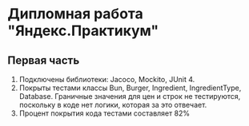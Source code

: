 # Дипломная работа "Яндекс.Практикум"
## Первая часть

1. Подключены библиотеки: Jacoco, Mockito, JUnit 4. 
2. Покрыты тестами классы Bun, Burger, Ingredient, IngredientType, Database. Граничные значения для цен и строк не тестируются, поскольку в коде нет логики, которая за это отвечает.
3. Процент покрытия кода тестами составляет 82%